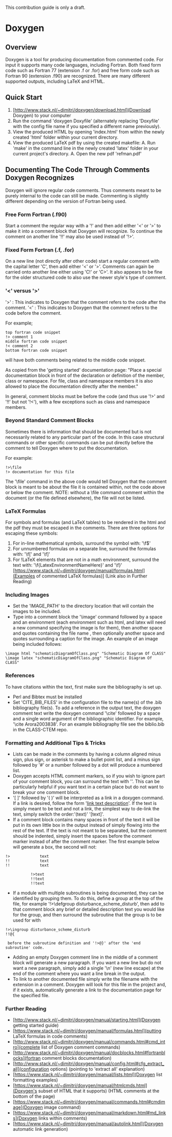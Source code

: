 This contribution guide is only a draft.

# Doxygen
## Overview
Doxygen is a tool for producing documentation from commented code. For input it supports many code languages, 
including Fortran. Both fixed form code such as Fortran 77 (extension .f or .for) and free form code such as Fortran 90
(extension .f90) are recognized. There are many different supported outputs, including LaTeX and HTML.

## Quick Start
   1. [http://www.stack.nl/~dimitri/doxygen/download.html](Download Doxygen) to your computer
   1. Run the command 'doxygen Doxyfile' (alternately replacing 'Doxyfile' with the config file name if you specified a different name previously).
   1. View the produced HTML by opening 'index.html' from within the newly created 'html' folder within your current directory.
   1. View the produced LaTeX pdf by using the created makefile:
      A. Run 'make' in the command line in the newly created 'latex' folder in your current project's directory.
      A. Open the new pdf 'refman.pdf'

## Documenting The Code Through Comments Doxygen Recognizes
Doxygen will ignore regular code comments. Thus comments meant to be purely internal to the code can still be made. 
Commenting is slightly different depending on the version of Fortran being used.

### Free Form Fortran (.f90)
Start a comment the regular way with a '!' and then add either '<' or '>' to make it into a
comment block that Doxygen will recognize. To continue the comment on another line '!!' may also be used instead of '!>'.

### Fixed Form Fortran (.f, .for)
On a new line (not directly after other code) start a regular comment with the capital letter 'C',
then add either '<' or '>'. Comments can again be carried onto another line either using 'C!' or 'C>'.
It also appears to be fine for the older structured code to also use the newer style's type of comment.

### '<' versus '>'
'>' : This indicates to Doxygen that the comment refers to the code after the comment. 
'<' : This indicates to Doxygen that the comment refers to the code before the comment.

For example;

    top fortran code snippet
    !> comment 1
    middle fortran code snippet
    !< comment 2
    bottom fortran code snippet

will have both comments being related to the middle code snippet.

As copied from the 'getting started' documentation page:
"Place a special documentation block in front of the declaration or definition of the member, class or namespace.
For file, class and namespace members it is also allowed to place the documentation directly after the member."

In general, comment blocks must be before the code (and thus use '!>' and '!!' but not '!<'), 
with a few exceptions such as class and namespace members.

### Beyond Standard Comment Blocks
Sometimes there is information that should be documented but is not necessarily related to any particular part
of the code. In this case structural commands or other specific commands can be put directly before the comment to tell Doxygen 
where to put the documentation. 

For example:

    !>\file
    !> documentation for this file

The '\file' command in the above code would tell Doxygen that the comment block is meant to be about the
file it is contained within, not the code above or below the comment.
NOTE: without a \file command comment within the document (or the file defined elsewhere), the file will not be listed. 

### LaTeX Formulas
For symbols and formulas (and LaTeX tables) to be rendered in the html and the pdf they must be escaped in
the comments. There are three options for escaping these symbols:
   1. For in-line mathematical symbols, surround the symbol with: '\f$'
   1. For unnumbered formulas on a separate line, surround the formulas with: '\f[' and '\f]'
   1. For !LaTeX elements that are not in a math environment, surround the text with: '\f{LatexEnvironmentNameHere}' and '\f}'
[https://www.stack.nl/~dimitri/doxygen/manual/formulas.html](Examples of commented LaTeX formulas)] (Link also in Further Reading)

### Including Images
   * Set the 'IMAGE_PATH' to the directory location that will contain the images to be included.
   * Type into a comment block the '\image' command followed by a space and an environment (each environment such as html, 
     and latex will need a new command specifying the image is for them), then another space and quotes containing the file name
     , then optionally another space and quotes surrounding a caption for the image. An example of an image being included follows: 

    \image html "schematicDiagramOfClass.png" "Schematic Diagram Of CLASS"
    \image latex "schematicDiagramOfClass.png" "Schematic Diagram Of CLASS"


### References
To have citations within the text, first make sure the bibliography is set up.
   * Perl and Bibtex must be installed
   * Set 'CITE_BIB_FILES' in the configuration file to the name(s) of the .bib bibliography file(s).
To add a reference in the output text, the doxygen comment text write the doxygen command '\cite' followed by a space and a single word 
argument of the bibliographic identifier. For example, '\cite Arora2003838'.
For an example bibliography file see the biblio.bib in the CLASS-CTEM repo.

### Formatting and Additional Tips & Tricks
   * Lists can be made in the comments by having a column aligned minus sign, plus sign, or asterisk to make a bullet point list,
     and a minus sign followed by '#' or a number followed by a dot will produce a numbered list.
   * Doxygen accepts HTML comment markers, so if you wish to ignore part of your comment block, you can surround the
     text with '<!--' hidden section here '-->'. This can be particularly helpful if you want text in a certain place but do not want
     to break your one comment block.
   * '[ ]' followed by '( )' will be interpreted as a link in a doxygen command. If a link is desired, follow the form '[link text description](link)'.
     If the text is simply meant to be text and not a link, the simplest way to de-link the text, simply switch the order:'(text)' '[text]'.
   * If a comment block contains many spaces in front of the text it will be put in its own little box in the output instead 
     of simply flowing into the rest of the text. If the text is not meant to be separated, but the comment should be indented, 
     simply insert the spaces before the comment marker instead of after the comment marker. The first example below will generate
     a box, the second will not:

    !>             text
    !!             text
    !!             text

               !>text
               !!text
               !!text

   * If a module with multiple subroutines is being documented, they can be identified by grouping them. To do this, define a group at 
     the top of the file, for example '!>\defgroup disturbance_scheme_disturb', then add to that comment block any brief or detailed 
     description text you would like for the group, and then surround the subroutine that the group is to be used for with 

    !>\ingroup disturbance_scheme_disturb
    !!@{

     before the subroutine definition and '!>@}' after the 'end subroutine' code.
     
   * Adding an empty Doxygen comment line in the middle of a comment block will generate a new paragraph. If you want a new line but do not want a new paragraph,
     simply add a single '\n' (new line escape) at the end of the comment where you want a line break in the output.
   * To link to another documented file simply write the filename with the extension in a comment. Doxygen will look for this file in
     the project and, if it exists, automatically generate a link to the documentation page for the specified file.

### Further Reading
   * [http://www.stack.nl/~dimitri/doxygen/manual/starting.html](Doxygen getting started guide)
   * [https://www.stack.nl/~dimitri/doxygen/manual/formulas.html](putting LaTeX formulas in code comments)
   * [http://www.stack.nl/~dimitri/doxygen/manual/commands.html#cmd_intro](complete list of Doxygen comment commands)
   * [http://www.stack.nl/~dimitri/doxygen/manual/docblocks.html#fortranblocks](fortran comment blocks documentation)
   * [http://www.stack.nl/~dimitri/doxygen/manual/config.html#cfg_extract_all](configuration options) (pointing to 'extract all' explanation)
   * [https://www.stack.nl/~dimitri/doxygen/manual/lists.html](Doxygen list formatting examples)
   * [https://www.stack.nl/~dimitri/doxygen/manual/htmlcmds.html](Doxygen's subset of HTML that it supports) (HTML comments at the bottom of the page)
   * [https://www.stack.nl/~dimitri/doxygen/manual/commands.html#cmdimage](Doxygen image command)
   * [https://www.stack.nl/~dimitri/doxygen/manual/markdown.html#md_links](Doxygen links within comments)
   * [https://www.stack.nl/~dimitri/doxygen/manual/autolink.html](Doxygen automatic link generation)
